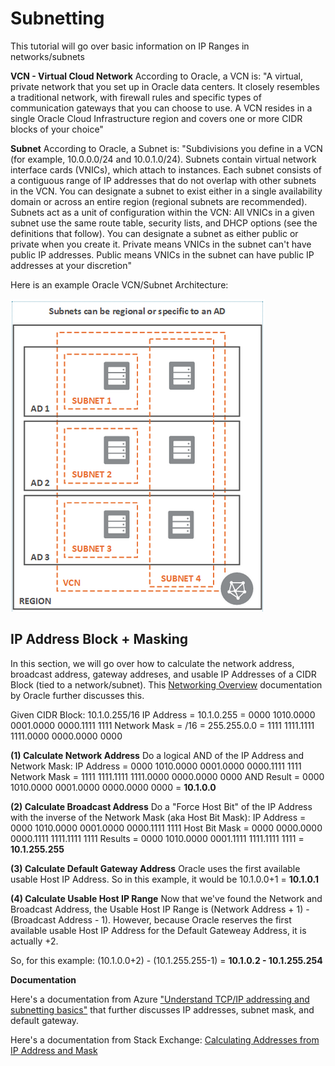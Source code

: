 # Subnetting
This tutorial will go over basic information on IP Ranges in networks/subnets

**VCN - Virtual Cloud Network**
According to Oracle, a VCN is: "A virtual, private network that you set up in Oracle data centers. It closely resembles a traditional network, with firewall rules and specific types of communication gateways that you can choose to use. A VCN resides in a single Oracle Cloud Infrastructure region and covers one or more CIDR blocks of your choice"

**Subnet**
According to Oracle, a Subnet is: "Subdivisions you define in a VCN (for example, 10.0.0.0/24 and 10.0.1.0/24). Subnets contain virtual network interface cards (VNICs), which attach to instances. Each subnet consists of a contiguous range of IP addresses that do not overlap with other subnets in the VCN. You can designate a subnet to exist either in a single availability domain  or across an entire region (regional subnets are recommended). Subnets act as a unit of configuration within the VCN: All VNICs in a given subnet use the same route table, security lists, and DHCP options (see the definitions that follow). You can designate a subnet as either public or private when you create it. Private means VNICs in the subnet can't have public IP addresses. Public means VNICs in the subnet can have public IP addresses at your discretion"

Here is an example Oracle VCN/Subnet Architecture:

![Example VCN/Subnet Architecture](https://github.com/kevdhan/OracleCloud/blob/main/Infrastructure/Subnetting/Images/VCN_Subnet_Example.png)

## IP Address Block + Masking
In this section, we will go over how to calculate the network address, broadcast address, gateway addreses, and usable IP Addresses of a CIDR Block (tied to a network/subnet). This [Networking Overview](https://docs.oracle.com/en-us/iaas/Content/Network/Concepts/overview.htm#Reserved) documentation by Oracle further discusses this.

Given CIDR Block: 10.1.0.255/16
IP Address = 10.1.0.255 = 0000 1010.0000 0001.0000 0000.1111 1111
Network Mask = /16 = 255.255.0.0 = 1111 1111.1111 1111.0000 0000.0000 0000

**(1) Calculate Network Address**
Do a logical AND of the IP Address and Network Mask:
IP Address   =  0000 1010.0000 0001.0000 0000.1111 1111
Network Mask =  1111 1111.1111 1111.0000 0000.0000 0000
AND Result   =  0000 1010.0000 0001.0000 0000.0000 0000  =  **10.1.0.0**

**(2) Calculate Broadcast Address**
Do a "Force Host Bit" of the IP Address with the inverse of the Network Mask (aka Host Bit Mask):
IP Address     =  0000 1010.0000 0001.0000 0000.1111 1111
Host Bit Mask  =  0000 0000.0000 0000.1111 1111.1111 1111
Results        =  0000 1010.0000 0001.1111 1111.1111 1111  =  **10.1.255.255**

**(3) Calculate Default Gateway Address**
Oracle uses the first available usable Host IP Address. So in this example, it would be 10.1.0.0+1 = **10.1.0.1**

**(4) Calculate Usable Host IP Range**
Now that we've found the Network and Broadcast Address, the Usable Host IP Range is (Network Address + 1) - (Broadcast Address - 1).
However, because Oracle reserves the first available usable Host IP Address for the Default Gateweay Address, it is actually +2.

So, for this example: (10.1.0.0+2) - (10.1.255.255-1) = **10.1.0.2 - 10.1.255.254**

**Documentation**

Here's a documentation from Azure ["Understand TCP/IP addressing and subnetting basics"](https://docs.microsoft.com/en-us/troubleshoot/windows-client/networking/tcpip-addressing-and-subnetting#default-gateways) that further discusses IP addresses, subnet mask, and default gateway.

Here's a documentation from Stack Exchange: [Calculating Addresses from IP Address and Mask](https://networkengineering.stackexchange.com/questions/7106/how-do-you-calculate-the-prefix-network-subnet-and-host-numbers)






